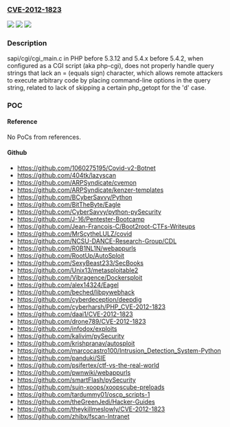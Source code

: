 ### [CVE-2012-1823](https://cve.mitre.org/cgi-bin/cvename.cgi?name=CVE-2012-1823)
![](https://img.shields.io/static/v1?label=Product&message=n%2Fa&color=blue)
![](https://img.shields.io/static/v1?label=Version&message=n%2Fa&color=blue)
![](https://img.shields.io/static/v1?label=Vulnerability&message=n%2Fa&color=brighgreen)

### Description

sapi/cgi/cgi_main.c in PHP before 5.3.12 and 5.4.x before 5.4.2, when configured as a CGI script (aka php-cgi), does not properly handle query strings that lack an = (equals sign) character, which allows remote attackers to execute arbitrary code by placing command-line options in the query string, related to lack of skipping a certain php_getopt for the 'd' case.

### POC

#### Reference
No PoCs from references.

#### Github
- https://github.com/1060275195/Covid-v2-Botnet
- https://github.com/404tk/lazyscan
- https://github.com/ARPSyndicate/cvemon
- https://github.com/ARPSyndicate/kenzer-templates
- https://github.com/BCyberSavvy/Python
- https://github.com/BitTheByte/Eagle
- https://github.com/CyberSavvy/python-pySecurity
- https://github.com/J-16/Pentester-Bootcamp
- https://github.com/Jean-Francois-C/Boot2root-CTFs-Writeups
- https://github.com/MrScytheLULZ/covid
- https://github.com/NCSU-DANCE-Research-Group/CDL
- https://github.com/R0B1NL1N/webappurls
- https://github.com/RootUp/AutoSploit
- https://github.com/SexyBeast233/SecBooks
- https://github.com/Unix13/metasploitable2
- https://github.com/Vibragence/Dockersploit
- https://github.com/alex14324/Eagel
- https://github.com/beched/libpywebhack
- https://github.com/cyberdeception/deepdig
- https://github.com/cyberharsh/PHP_CVE-2012-1823
- https://github.com/daai1/CVE-2012-1823
- https://github.com/drone789/CVE-2012-1823
- https://github.com/infodox/exploits
- https://github.com/kalivim/pySecurity
- https://github.com/krishpranav/autosploit
- https://github.com/marcocastro100/Intrusion_Detection_System-Python
- https://github.com/panduki/SIE
- https://github.com/psifertex/ctf-vs-the-real-world
- https://github.com/pwnwiki/webappurls
- https://github.com/smartFlash/pySecurity
- https://github.com/suin-xoops/xoopscube-preloads
- https://github.com/tardummy01/oscp_scripts-1
- https://github.com/theGreenJedi/Hacker-Guides
- https://github.com/theykillmeslowly/CVE-2012-1823
- https://github.com/zhibx/fscan-Intranet

